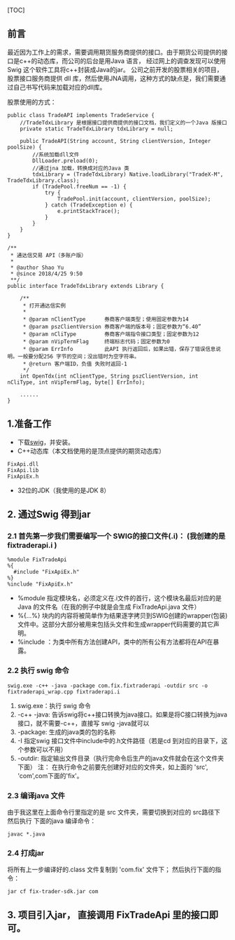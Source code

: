 [TOC]

## 前言
最近因为工作上的需求，需要调用期货服务商提供的接口。由于期货公司提供的接口是c++的动态库，而公司的后台是用Java 语言，
经过网上的调查发现可以使用 Swig 这个软件工具将c++封装成Java的jar。
公司之前开发的股票相关的项目，股票接口服务商提供 dll 库，然后使用JNA调用，这种方式的缺点是，我们需要通过自己书写代码来加载对应的dll库。

股票使用的方式：
```
public class TradeAPI implements TradeService {
	//TradeTdxLibrary 是根据接口提供商提供的接口文档，我们定义的一个Java 版接口
	private static TradeTdxLibrary tdxLibrary = null;

    public TradeAPI(String account, String clientVersion, Integer poolSize) {
    	//系统加载dll文件
        DllLoader.preload(0);
        //通过jna 加载，转换成对应的Java 类
        tdxLibrary = (TradeTdxLibrary) Native.loadLibrary("TradeX-M", TradeTdxLibrary.class);
        if (TradePool.freeNum == -1) {
            try {
                TradePool.init(account, clientVersion, poolSize);
            } catch (TradeException e) {
                e.printStackTrace();
            }
        }
    }
}

/**
 * 通达信交易 API（多账户版）
 *
 * @author Shao Yu
 * @since 2018/4/25 9:50
 **/
public interface TradeTdxLibrary extends Library {

    /**
     * 打开通达信实例
     *
     * @param nClientType      券商客户端类型；使用固定参数为14
     * @param pszClientVersion 券商客户端的版本号；固定参数为“6.40”
     * @param nCliType         券商客户端指令接口类型；固定参数为12
     * @param nVipTermFlag     终端标志代码；固定参数为0
     * @param ErrInfo          此API 执行返回后，如果出错，保存了错误信息说明。一般要分配256 字节的空间；没出错时为空字符串。
     * @return 客户端ID，负值 失败时返回-1
     */
    int OpenTdx(int nClientType, String pszClientVersion, int nCliType, int nVipTermFlag, byte[] ErrInfo);

    ......
}
```

## 1.准备工作
+ 下载[swig](!http://www.sfit.com.cn/DocumentDown/api/63620160606API.zip)，并安装。
+ C++动态库（本文档使用的是顶点提供的期货动态库）
```
FixApi.dll
FixApi.lib
FixApiEx.h
```
+ 32位的JDK（我使用的是JDK 8）

## 2. 通过Swig 得到jar
### 2.1 首先第一步我们需要编写一个 SWIG的接口文件(.i)： (我创建的是 fixtraderapi.i )
```
%module FixTradeApi 
%{  
  #include "FixApiEx.h"
%} 
%include "FixApiEx.h" 
```

+ %module 指定模块名，必须定义在.i文件的首行，这个模块名最后对应的是Java 的文件名（在我的例子中就是会生成 FixTradeApi.java 文件）
+ %{...%} 块内的内容将被简单作为结果逐字拷贝到SWIG创建的wrapper(包装)文件中。这部分大部分被用来包括头文件和生成wrapper代码需要的其它声明。
+ %include ：为类中所有方法创建API，类中的所有公有方法都将在API在暴露。

### 2.2 执行 swig 命令
```
swig.exe -c++ -java -package com.fix.fixtraderapi -outdir src -o fixtraderapi_wrap.cpp fixtraderapi.i
```

1. swig.exe：执行 swig 命令
2. \-c\+\+ \-java: 告诉swig将c\+\+接口转换为java接口。如果是将C接口转换为java接口，就不需要\-c\+\+，直接写 swig \-java就可以
3. \-package: 生成的java类的包的名称
4. \-I 指定swig 接口文件中include中的.h文件路径（若是cd 到对应的目录下，这个参数可以不用）
5. \-outdir: 指定输出文件目录（执行完命令后生产的java文件就会在这个文件夹下面）
注： 在执行命令之前要先创建好对应的文件夹，如上面的 'src', 'com',com下面的'fix'。

### 2.3 编译java 文件
由于我这里在上面命令行里指定的是 src 文件夹，需要切换到对应的 src路径下
然后执行 下面的java 编译命令：
```
javac *.java
```

### 2.4 打成jar
将所有上一步编译好的.class 文件复制到 'com.fix' 文件下；
然后执行下面的指令：
```
jar cf fix-trader-sdk.jar com
```

## 3. 项目引入jar， 直接调用 FixTradeApi 里的接口即可。